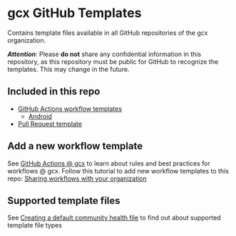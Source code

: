 # gcx GitHub Templates

Contains template files available in all GitHub repositories of the gcx organization.

***Attention***: Please **do not** share any confidential information in this repository, as this repository must be public for GitHub to recognize the templates. This may change in the future.

## Included in this repo
- [GitHub Actions workflow templates](https://github.com/grandcentrix/.github/tree/main/workflow-templates)
  - [Android](https://github.com/grandcentrix/.github/tree/main/workflow-templates/android)
- [Pull Request template](https://github.com/grandcentrix/.github/blob/main/.github/PULL_REQUEST_TEMPLATE.md)

## Add a new workflow template

See [GitHub Actions @ gcx](https://wiki.gcxi.de/display/TENG/GitHub%3A+Actions) to learn about rules and best practices for workflows @ gcx. Follow this tutorial to add new workflow templates to this repo: [Sharing workflows with your organization](https://docs.github.com/en/actions/learn-github-actions/sharing-workflows-with-your-organization)

## Supported template files

See [Creating a default community health file](https://docs.github.com/en/github/building-a-strong-community/creating-a-default-community-health-file) to find out about supported template file types
